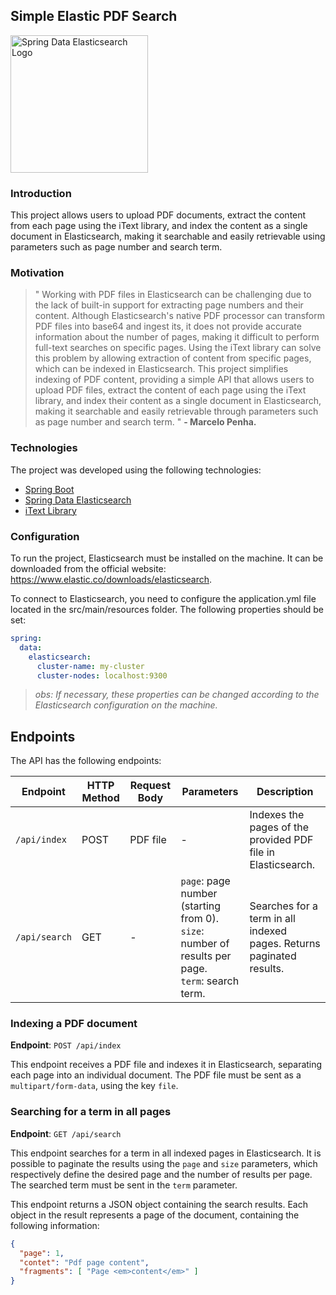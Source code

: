 ## Simple Elastic PDF Search

<p align="start">
  <img width="220px" src="https://mkyong.com/wp-content/uploads/2017/03/spring-data-elasticsearch-logo.png" alt="Spring Data Elasticsearch Logo">
</p>

### Introduction
<p >
  This project allows users to upload PDF documents, extract the content from each page using the iText library, and index the content as a single document in Elasticsearch, making it searchable and easily retrievable using parameters such as page number and search term. 
</p>

### Motivation
> " Working with PDF files in Elasticsearch can be challenging due to the lack of built-in support for extracting page numbers and their content. Although Elasticsearch's native PDF processor can transform PDF files into base64 and ingest its, it does not provide accurate information about the number of pages, making it difficult to perform full-text searches on specific pages. Using the iText library can solve this problem by allowing extraction of content from specific pages, which can be indexed in Elasticsearch. This project simplifies indexing of PDF content, providing a simple API that allows users to upload PDF files, extract the content of each page using the iText library, and index their content as a single document in Elasticsearch, making it searchable and easily retrievable through parameters such as page number and search term. " <b> - Marcelo Penha.</b>

### Technologies 

The project was developed using the following technologies:

- [Spring Boot](https://spring.io/projects/spring-boot)
- [Spring Data Elasticsearch](https://spring.io/projects/spring-data-elasticsearch)
- [iText Library](https://itextpdf.com/)

### Configuration

To run the project, Elasticsearch must be installed on the machine. It can be downloaded from the official website: https://www.elastic.co/downloads/elasticsearch.

To connect to Elasticsearch, you need to configure the application.yml file located in the src/main/resources folder. The following properties should be set:

```yaml
spring:
  data:
    elasticsearch:
      cluster-name: my-cluster
      cluster-nodes: localhost:9300
```



> <i> obs: If necessary, these properties can be changed according to the Elasticsearch configuration on the machine. </i>

## Endpoints

The API has the following endpoints:

| Endpoint | HTTP Method | Request Body | Parameters | Description |
| --- | --- | --- | --- | --- |
| `/api/index` | POST | PDF file | - | Indexes the pages of the provided PDF file in Elasticsearch. |
| `/api/search` | GET | - | `page`: page number (starting from 0).<br>`size`: number of results per page.<br>`term`: search term. | Searches for a term in all indexed pages. Returns paginated results. |

### Indexing a PDF document

**Endpoint**: `POST /api/index`

This endpoint receives a PDF file and indexes it in Elasticsearch, separating each page into an individual document. The PDF file must be sent as a `multipart/form-data`, using the key `file`.

### Searching for a term in all pages

**Endpoint**: `GET /api/search`

This endpoint searches for a term in all indexed pages in Elasticsearch. It is possible to paginate the results using the `page` and `size` parameters, which respectively define the desired page and the number of results per page. The searched term must be sent in the `term` parameter.

This endpoint returns a JSON object containing the search results. Each object in the result represents a page of the document, containing the following information:

```json
{
  "page": 1,
  "contet": "Pdf page content",
  "fragments": [ "Page <em>content</em>" ]
}
